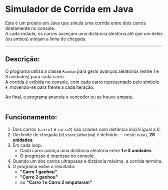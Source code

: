 #  Simulador de Corrida em Java

Este é um projeto em Java que simula uma corrida entre dois carros diretamente no console.  
A cada rodada, os carros avançam uma distância aleatória até que um deles (ou ambos) atinjam a linha de chegada.

---

## Descrição:

O programa utiliza a classe `Random` para gerar avanços aleatórios (entre 1 e 3 unidades) para cada carro.  
A corrida é exibida no console, com cada carro representado pelo símbolo `#`, movendo-se para frente a cada iteração.

Ao final, o programa anuncia o vencedor ou se houve empate.

---

## Funcionamento:

1. Dois carros (`carro1` e `carro2`) são criados com distância inicial igual a 0.  
2. Um limite de chegada (`distanciaMaxima`) é definido — neste caso, **28 unidades**.  
3. Em cada loop:
   - Cada carro avança uma distância aleatória entre **1 e 3 unidades**.
   - O progresso é impresso no console.
4. Quando um dos carros ultrapassa a distância máxima, a corrida termina.  
5. O programa exibe o resultado:
   - **"Carro 1 ganhou"**
   - **"Carro 2 ganhou"**
   - ou **"Carro 1 e Carro 2 empataram"**

